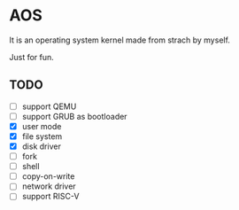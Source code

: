 # AOS

It is an operating system kernel made from strach by myself.

Just for fun.

## TODO

- [ ] support QEMU
- [ ] support GRUB as bootloader
- [x] user mode
- [x] file system
- [x] disk driver
- [ ] fork
- [ ] shell
- [ ] copy-on-write
- [ ] network driver
- [ ] support RISC-V
